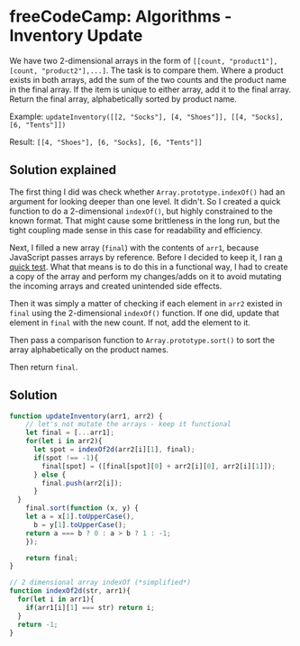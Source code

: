 # freeCodeCamp: Algorithms - Inventory Update

We have two 2-dimensional arrays in the form of `[[count, "product1"], [count, "product2"],...]`.
The task is to compare them. Where a product exists in both arrays, add the sum of the two counts and the product name in the final array. If the item is unique to either array, add it to the final array. Return the final array, alphabetically sorted by product name.

Example: `updateInventory([[2, "Socks"], [4, "Shoes"]], [[4, "Socks], [6, "Tents"]])`

Result: `[[4, "Shoes"], [6, "Socks], [6, "Tents"]]`

## Solution explained
The first thing I did was check whether `Array.prototype.indexOf()` had an argument for looking deeper than one level. It didn't. So I created a quick function to do a 2-dimensional `indexOf()`, but highly constrained to the known format. That might cause some brittleness in the long run, but the tight coupling made sense in this case for readability and efficiency.

Next, I filled a new array (`final`) with the contents of `arr1`, because JavaScript passes arrays by reference. Before I decided to keep it, I ran [a quick test](../quickTests/array-pass-reference.js). What that means is to do this in a functional way, I had to create a copy of the array and perform my changes/adds on it to avoid mutating the incoming arrays and created unintended side effects.

Then it was simply a matter of checking if each element in `arr2` existed in `final` using the 2-dimensional `indexOf()` function. If one did, update that element in `final` with the new count. If not, add the element to it.

Then pass a comparison function to `Array.prototype.sort()` to sort the array alphabetically on the product names.

Then return `final`.


## Solution
```javascript
function updateInventory(arr1, arr2) {
    // let's not mutate the arrays - keep it functional
    let final = [...arr1];
    for(let i in arr2){
      let spot = indexOf2d(arr2[i][1], final);
      if(spot !== -1){
        final[spot] = ([final[spot][0] + arr2[i][0], arr2[i][1]]);
      } else {
        final.push(arr2[i]);
      }
  }
    final.sort(function (x, y) {
    let a = x[1].toUpperCase(),
      b = y[1].toUpperCase();
    return a === b ? 0 : a > b ? 1 : -1;
    });

    return final;
}

// 2 dimensional array indexOf (*simplified*)
function indexOf2d(str, arr1){
  for(let i in arr1){
    if(arr1[i][1] === str) return i;
  }
  return -1;
}
```
